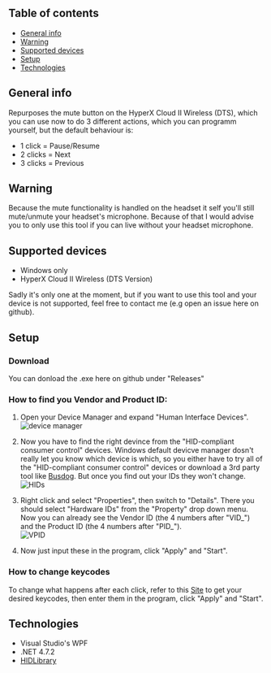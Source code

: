 ## Table of contents
* [General info](#general-info)
* [Warning](#warning)
* [Supported devices](#supported-devices)
* [Setup](#setup)
* [Technologies](#technologies)
## General info
Repurposes the mute button on the HyperX Cloud II Wireless (DTS), which you can use now to do 3 different actions, which you can programm yourself,
but the default behaviour is:
* 1 click = Pause/Resume
* 2 clicks = Next
* 3 clicks = Previous

## Warning
Because the mute functionality is handled on the headset it self you'll still mute/unmute your headset's microphone.
Because of that I would advise you to only use this tool if you can live without your headset microphone.

## Supported devices
* Windows only
* HyperX Cloud II Wireless (DTS Version)

Sadly it's only one at the moment, but if you want to use this tool and your device is not supported, feel free to contact me (e.g open an issue here on github).

## Setup
### Download
You can donload the .exe here on github under "Releases"
### How to find you Vendor and Product ID:
1. Open your Device Manager and expand "Human Interface Devices".\
![device manager](https://github.com/GuthiYT/hyperx/blob/main/doc/img/device_manager.png)

2. Now you have to find the right devince from the "HID-compliant consumer control" devices. Windows default devicve manager dosn't really let you know which device
is which, so you either have to try all of the "HID-compliant consumer control" devices or download a 3rd party tool like [Busdog](https://github.com/djpnewton/busdog). But once you find out your IDs they won't change. \
![HIDs](https://github.com/GuthiYT/hyperx/blob/main/doc/img/hid.png)

3. Right click and select "Properties", then switch to "Details". There you should select "Hardware IDs" from the "Property" drop down menu. Now you can already
see the Vendor ID (the 4 numbers after "VID_") and the Product ID (the 4 numbers after "PID_"). \
![VPID](https://github.com/GuthiYT/hyperx/blob/main/doc/img/vid_pid.png)

4. Now just input these in the program, click "Apply" and "Start".

### How to change keycodes
To change what happens after each click, refer to this [Site](https://learn.microsoft.com/en-us/windows/win32/inputdev/virtual-key-codes) to get your desired
keycodes, then enter them in the program, click "Apply" and "Start".

## Technologies
* Visual Studio's WPF
* .NET 4.7.2
* [HIDLibrary](https://github.com/mikeobrien/HidLibrary)
	
